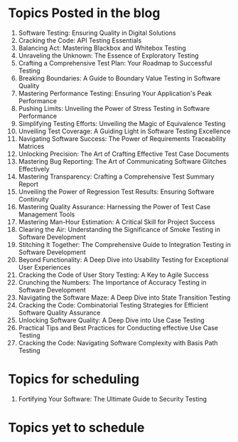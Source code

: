 # Topics Posted in the blog
1. Software Testing: Ensuring Quality in Digital Solutions
2. Cracking the Code: API Testing Essentials
3. Balancing Act: Mastering Blackbox and Whitebox Testing
4. Unraveling the Unknown: The Essence of Exploratory Testing
5. Crafting a Comprehensive Test Plan: Your Roadmap to Successful Testing
6. Breaking Boundaries: A Guide to Boundary Value Testing in Software Quality
7. Mastering Performance Testing: Ensuring Your Application's Peak Performance
8. Pushing Limits: Unveiling the Power of Stress Testing in Software Performance
9. Simplifying Testing Efforts: Unveiling the Magic of Equivalence Testing
10. Unveiling Test Coverage: A Guiding Light in Software Testing Excellence
11. Navigating Software Success: The Power of Requirements Traceability Matrices
12. Unlocking Precision: The Art of Crafting Effective Test Case Documents
13. Mastering Bug Reporting: The Art of Communicating Software Glitches Effectively
14. Mastering Transparency: Crafting a Comprehensive Test Summary Report
15. Unveiling the Power of Regression Test Results: Ensuring Software Continuity
16. Mastering Quality Assurance: Harnessing the Power of Test Case Management Tools
17. Mastering Man-Hour Estimation: A Critical Skill for Project Success
18. Clearing the Air: Understanding the Significance of Smoke Testing in Software Development
19. Stitching It Together: The Comprehensive Guide to Integration Testing in Software Development
20. Beyond Functionality: A Deep Dive into Usability Testing for Exceptional User Experiences
21. Cracking the Code of User Story Testing: A Key to Agile Success
22. Crunching the Numbers: The Importance of Accuracy Testing in Software Development
23. Navigating the Software Maze: A Deep Dive into State Transition Testing
24. Cracking the Code: Combinatorial Testing Strategies for Efficient Software Quality Assurance
25. Unlocking Software Quality: A Deep Dive into Use Case Testing
26. Practical Tips and Best Practices for Conducting effective Use Case Testing
27. Cracking the Code: Navigating Software Complexity with Basis Path Testing

# Topics for scheduling
1. Fortifying Your Software: The Ultimate Guide to Security Testing

# Topics yet to schedule